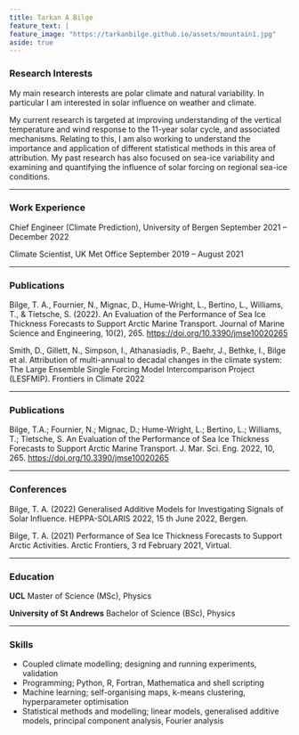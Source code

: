```yaml
---
title: Tarkan A Bilge
feature_text: |
feature_image: "https://tarkanbilge.github.io/assets/mountain1.jpg"
aside: true
---
```


### Research Interests

My main research interests are polar climate and natural variability. In particular I am interested in solar influence on weather and climate.

My current research is targeted at improving understanding of the vertical temperature and wind response to the 11-year solar cycle, and associated mechanisms. Relating to this, I am also working to understand the importance and application of different statistical methods in this area of attribution. My past research has also focused on sea-ice variability and examining and quantifying the influence of solar forcing on regional sea-ice conditions. 

---

### Work Experience

Chief Engineer (Climate Prediction), University of Bergen 
September 2021 – December 2022 

Climate Scientist, UK Met Office
September 2019 – August 2021

---

### Publications  

Bilge, T. A., Fournier, N., Mignac, D., Hume-Wright, L., Bertino, L., Williams, T., & Tietsche, S. (2022). An Evaluation of the Performance of Sea Ice Thickness Forecasts to Support Arctic Marine Transport. Journal of Marine Science and Engineering, 10(2), 265. https://doi.org/10.3390/jmse10020265

Smith, D., Gillett, N., Simpson, I., Athanasiadis, P., Baehr, J., Bethke, I., Bilge et al. Attribution of multi-annual to decadal changes in the climate system: The Large Ensemble Single Forcing Model Intercomparison Project (LESFMIP). Frontiers in Climate 2022

---

### Publications

Bilge, T.A.; Fournier, N.; Mignac, D.; Hume-Wright, L.; Bertino, L.; Williams, T.; Tietsche, S. An Evaluation of the Performance of Sea Ice Thickness Forecasts to Support Arctic Marine Transport. J. Mar. Sci. Eng. 2022, 10, 265. https://doi.org/10.3390/jmse10020265 

---

### Conferences

Bilge, T. A. (2022) Generalised Additive Models for Investigating Signals of Solar
Influence. HEPPA-SOLARIS 2022, 15 th June 2022, Bergen.

Bilge, T. A. (2021) Performance of Sea Ice Thickness Forecasts to Support
Arctic Activities. Arctic Frontiers, 3 rd February 2021, Virtual.

---

### Education

**UCL**
Master of Science (MSc), Physics

**University of St Andrews**
Bachelor of Science (BSc), Physics

---

### Skills 

* Coupled climate modelling; designing and running experiments, validation
* Programming; Python, R, Fortran, Mathematica and shell scripting
* Machine learning; self-organising maps, k-means clustering, hyperparameter optimisation
* Statistical methods and modelling; linear models, generalised additive models, principal component analysis, Fourier analysis

